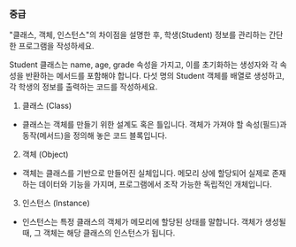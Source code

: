 ### 중급
"클래스, 객체, 인스턴스"의 차이점을 설명한 후, 학생(Student) 정보를 관리하는 간단한 프로그램을 작성하세요.

Student 클래스는 name, age, grade 속성을 가지고, 이를 초기화하는 생성자와 각 속성을 반환하는 메서드를 포함해야 합니다.
다섯 명의 Student 객체를 배열로 생성하고, 각 학생의 정보를 출력하는 코드를 작성하세요.

1. 클래스 (Class)
- 클래스는 객체를 만들기 위한 설계도 혹은 틀입니다. 객체가 가져야 할 속성(필드)과 동작(메서드)을 정의해 놓은 코드 블록입니다.

2. 객체 (Object)
- 객체는 클래스를 기반으로 만들어진 실체입니다. 메모리 상에 할당되어 실제로 존재하는 데이터와 기능을 가지며, 프로그램에서 조작 가능한 독립적인 개체입니다.

3. 인스턴스 (Instance)
- 인스턴스는 특정 클래스의 객체가 메모리에 할당된 상태를 말합니다. 객체가 생성될 때, 그 객체는 해당 클래스의 인스턴스가 됩니다.